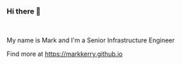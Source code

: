 ### Hi there 👋

<br>

My name is Mark and I'm a Senior Infrastructure Engineer

<!--
- 🔭 I’m currently working on Microsoft Azure
- 🌱 I’m currently learning Azure Certified Solutions Architect Expert and Azure Certified Developer Associate
- ⚡ Fun fact: Here to learn all things DevOps and SRE
-->

Find more at https://markkerry.github.io